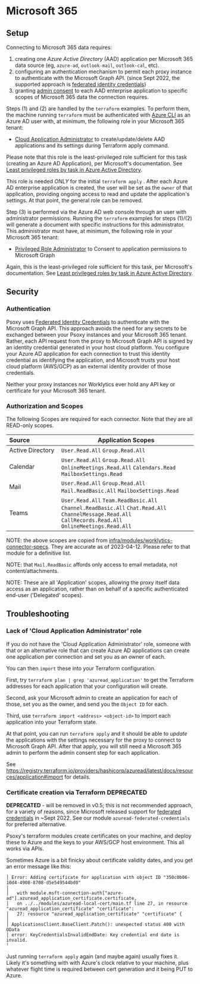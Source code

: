 # Microsoft 365

## Setup

Connecting to Microsoft 365 data requires:

  1. creating one *Azure Active Directory* (AAD) application per Microsoft 365 data source (eg, `azure-ad`, `outlook-mail`, `outlook-cal`, etc).
  2. configuring an authentication mechanism to permit each proxy instance to authenticate with
     the Microsoft Graph API. (since Sept 2022, the supported approach is [federated identity credentials](https://learn.microsoft.com/en-us/graph/api/resources/federatedidentitycredentials-overview?view=graph-rest-1.0))
  3. granting [admin consent](https://learn.microsoft.com/en-us/azure/active-directory/manage-apps/grant-admin-consent?pivots=ms-graph#prerequisites)
     to each AAD enterprise application to specific scopes of Microsoft 365 data the connection requires.

Steps (1) and (2) are handled by the `terraform` examples. To perform them, the machine running
`terraform` must be authenticated with [Azure CLI](https://learn.microsoft.com/en-us/cli/azure/) as
an Azure AD user with, at minimum, the following role in your Microsoft 365 tenant:

 - [Cloud Application Administrator](https://learn.microsoft.com/en-us/azure/active-directory/roles/permissions-reference#cloud-application-administrator) to create/update/delete AAD applications and its settings during Terraform apply command.

Please note that this role is the least-privileged role sufficient for this task (creating an Azure
AD Application), per Microsoft's documentation. See [Least privileged roles by task in Azure Active Directory](https://learn.microsoft.com/en-us/azure/active-directory/roles/delegate-by-task#enterprise-applications).

This role is needed *ONLY* for the initial `terraform apply` . After each Azure AD enterprise
application is created, the user will be set as the `owner` of that application, providing ongoing
access to read and update the application's settings.  At that point, the general role can be removed.

Step (3) is performed via the Azure AD web console through an user with administrator permissions. Running the
`terraform` examples for steps (1)/(2) will generate a document with specific instructions for this
administrator. This administrator must have, at minimum, the following role in your Microsoft 365
tenant:
  - [Privileged Role Administrator](https://learn.microsoft.com/en-us/azure/active-directory/roles/permissions-reference#privileged-role-administrator)
    to Consent to application permissions to Microsoft Graph

Again, this is the least-privileged role sufficient for this task, per Microsoft's documentation. See [Least privileged roles by task in Azure Active Directory](https://learn.microsoft.com/en-us/azure/active-directory/roles/delegate-by-task#enterprise-applications).

## Security

### Authentication
Psoxy uses [Federated Identity Credentials](https://docs.microsoft.com/en-us/graph/api/resources/federatedidentitycredential?view=graph-rest-1.0)
to authenticate with the Microsoft Graph API. This approach avoids the need for any secrets to be
exchanged between your Psoxy instances and your Microsoft 365 tenant. Rather, each API request from
the proxy to Microsoft Graph API is signed by an identity credential generated in your host cloud
platform. You configure your Azure AD application for each connection to trust this identity credential as identifying the
application, and Microsoft trusts your host cloud platform (AWS/GCP) as an external identity
provider of those credentials.

Neither your proxy instances nor Worklytics ever hold any API key or certificate for your Microsoft
365 tenant.

### Authorization and Scopes

The following Scopes are required for each connector. Note that they are all READ-only scopes.

| Source&nbsp;&nbsp;&nbsp;&nbsp;&nbsp;&nbsp;&nbsp;&nbsp;&nbsp;&nbsp;&nbsp;&nbsp;&nbsp;&nbsp;&nbsp;&nbsp; | Application Scopes                                                                                                                                                          |
|--------------------------------------------------------------------------------------------------------|-----------------------------------------------------------------------------------------------------------------------------------------------------------------------------|
| Active Directory                                                                                       | `User.Read.All` `Group.Read.All`                                                                                                                                            |
| Calendar                                                                                               | `User.Read.All` `Group.Read.All` `OnlineMeetings.Read.All` `Calendars.Read` `MailboxSettings.Read`                                                                          |
| Mail                                                                                                   | `User.Read.All` `Group.Read.All`  `Mail.ReadBasic.All` `MailboxSettings.Read`                                                                                               |
| Teams                                                                                                  | `User.Read.All` `Team.ReadBasic.All` `Channel.ReadBasic.All` `Chat.Read.All` `ChannelMessage.Read.All` `CallRecords.Read.All` `OnlineMeetings.Read.All` |

NOTE: the above scopes are copied from [infra/modules/worklytics-connector-specs](../../../infra/modules/worklytics-connector-specs).
They are accurate as of 2023-04-12. Please refer to that module for a definitive list.

NOTE: that `Mail.ReadBasic` affords only access to email metadata, not content/attachments.

NOTE: These are all 'Application' scopes, allowing the proxy itself data access as an application,
rather than on behalf of a specific authenticated end-user ('Delegated' scopes).

## Troubleshooting

### Lack of 'Cloud Application Administrator' role

If you do not have the 'Cloud Application Administrator' role, someone with that or an alternative
role that can create Azure AD applications can create one application per connection and set you
as an owner of each.

You can then `import` these into your Terraform configuration.

First, try `terraform plan | grep 'azuread_application'` to get the Terraform addresses for each
application that your configuration will create.

Second, ask your Microsoft admin to create an application for each of those, set you as the owner,
and send you the `Object ID` for each.

Third, use `terraform import <address> <object-id>` to import each application into your Terraform
state.

At that point, you can run `terraform apply` and it should be able to *update* the applications
with the settings necessary for the proxy to connect to Microsoft Graph API. After that apply,
you will still need a Microsoft 365 admin to perform the admin consent step for each application.

See https://registry.terraform.io/providers/hashicorp/azuread/latest/docs/resources/application#import for details.

### Certificate creation via Terraform **DEPRECATED**

**DEPRECATED** - will be removed in v0.5; this is not recommended approach, for a variety of
reasons, since Microsoft released support for [federated credentials](https://learn.microsoft.com/en-us/graph/api/resources/federatedidentitycredentials-overview?view=graph-rest-1.0) in ~Sept 2022. See our module
`azuread-federated-credentials` for preferred alternative.

Psoxy's terraform modules create certificates on your machine, and deploy these to Azure and the
keys to your AWS/GCP host environment. This all works via APIs.

Sometimes Azure is a bit finicky about certificate validity dates, and you get an error message
like this:

```
│ Error: Adding certificate for application with object ID "350c0b06-10d4-4908-8708-d5e549544bd0"
│
│   with module.msft-connection-auth["azure-ad"].azuread_application_certificate.certificate,
│   on ../../modules/azuread-local-cert/main.tf line 27, in resource "azuread_application_certificate" "certificate":
│   27: resource "azuread_application_certificate" "certificate" {
│
│ ApplicationsClient.BaseClient.Patch(): unexpected status 400 with OData
│ error: KeyCredentialsInvalidEndDate: Key credential end date is invalid.
╵
```

Just running `terraform apply` again (and maybe again) usually fixes it. Likely it's something with
with Azure's clock relative to your machine, plus whatever flight time is required between cert
generation and it being PUT to Azure.
